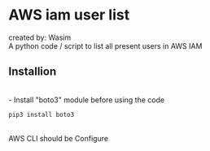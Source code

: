 # AWS iam user list

created by: Wasim
<br>
A python code / script to list all present users in AWS IAM
<br>

## Installion
<br>
- Install "boto3" module before using the code
<br>

```
pip3 install boto3
```
<br>
AWS CLI should be Configure